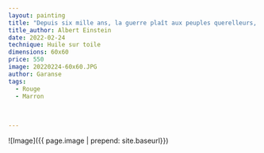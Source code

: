 ```yaml
---
layout: painting
title: "Depuis six mille ans, la guerre plaît aux peuples querelleurs, et Dieu perd son temps à faire les étoiles et les fleurs."        
title_author: Albert Einstein
date: 2022-02-24
technique: Huile sur toile
dimensions: 60x60
price: 550
image: 20220224-60x60.JPG
author: Garanse
tags:
  - Rouge
  - Marron
  
  
  
---
```

![Image]({{ page.image | prepend: site.baseurl}})

